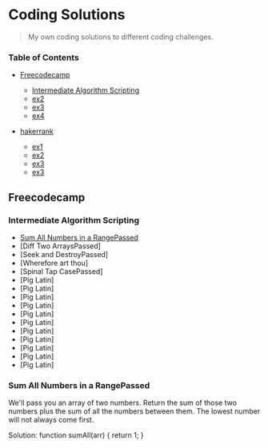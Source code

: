 # Coding Solutions

> My own coding solutions to different coding challenges.

### Table of Contents

- [Freecodecamp](#Freecodecamp)
  - [Intermediate Algorithm Scripting](#Intermediate-Algorithm-Scripting)
  - [ex2](#free_ex2)
  - [ex3](#free_ex3)
  - [ex4](#free_ex4)
  
- [hakerrank](#hakerrank)
  - [ex1](#haker_ex1)
  - [ex2](#haker_ex2)
  - [ex3](#haker_ex3)
  - [ex3](#hakr_ex4)
  
## Freecodecamp

### Intermediate Algorithm Scripting
* [Sum All Numbers in a RangePassed](#Sum-All-Numbers-in-a-RangePassed)
* [Diff Two ArraysPassed]
* [Seek and DestroyPassed]
* [Wherefore art thou]
* [Spinal Tap CasePassed]
* [Pig Latin]
* [Pig Latin]
* [Pig Latin]
* [Pig Latin]
* [Pig Latin]
* [Pig Latin]
* [Pig Latin]
* [Pig Latin]
* [Pig Latin]
* [Pig Latin]
* [Pig Latin]

  
### Sum All Numbers in a RangePassed

 We'll pass you an array of two numbers. Return the sum of those two numbers plus the sum of all the numbers between them. The lowest number will not always come first.

 Solution: 
 function sumAll(arr) {
  return 1;
 }



